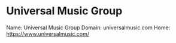 
# Universal Music Group

Name: Universal Music Group
Domain: universalmusic.com
Home: https://www.universalmusic.com/
